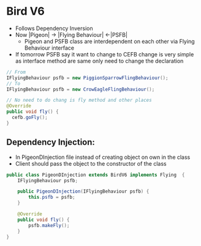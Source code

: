# Bird V6
- Follows Dependency Inversion 
- Now |Pigeon| -> |Flying Behaviour| <-|PSFB|
    - Pigeon and PSFB class are interdependent on each other via Flying Behaviour interface 
- If tomorrow PSFB say it want to change to CEFB change is very simple as interface method are same only need to change the declaration
```java
// From
IFlyingBehaviour psfb = new PiggionSparrowFlingBehaviour();
// To
IFlyingBehaviour psfb = new CrowEagleFlingBehaviour();

// No need to do chang is fly method and other places 
@Override
public void fly() {
  cefb.goFly();
}
```

## Dependency Injection: 
- In PigeonDInjection file instead of creating object on own in the class 
- Client should pass the object to the constructor of the class 

```java
public class PigeonDInjection extends BirdV6 implements Flying  {
    IFlyingBehaviour psfb;

    public PigeonDInjection(IFlyingBehaviour psfb) {
        this.psfb = psfb;
    }

    @Override
    public void fly() {
        psfb.makeFly();
    }
}

```